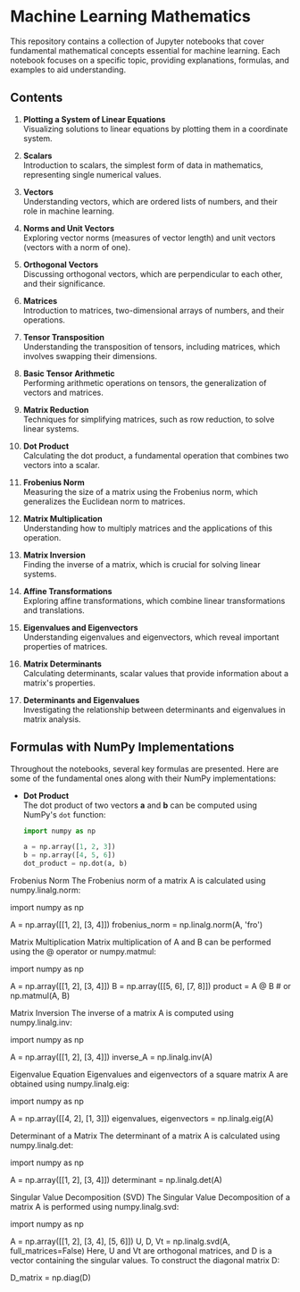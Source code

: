 
# Machine Learning Mathematics

This repository contains a collection of Jupyter notebooks that cover fundamental mathematical concepts essential for machine learning. Each notebook focuses on a specific topic, providing explanations, formulas, and examples to aid understanding.

## Contents

1. **Plotting a System of Linear Equations**  
   Visualizing solutions to linear equations by plotting them in a coordinate system.

2. **Scalars**  
   Introduction to scalars, the simplest form of data in mathematics, representing single numerical values.

3. **Vectors**  
   Understanding vectors, which are ordered lists of numbers, and their role in machine learning.

4. **Norms and Unit Vectors**  
   Exploring vector norms (measures of vector length) and unit vectors (vectors with a norm of one).

5. **Orthogonal Vectors**  
   Discussing orthogonal vectors, which are perpendicular to each other, and their significance.

6. **Matrices**  
   Introduction to matrices, two-dimensional arrays of numbers, and their operations.

7. **Tensor Transposition**  
   Understanding the transposition of tensors, including matrices, which involves swapping their dimensions.

8. **Basic Tensor Arithmetic**  
   Performing arithmetic operations on tensors, the generalization of vectors and matrices.

9. **Matrix Reduction**  
   Techniques for simplifying matrices, such as row reduction, to solve linear systems.

10. **Dot Product**  
    Calculating the dot product, a fundamental operation that combines two vectors into a scalar.

11. **Frobenius Norm**  
    Measuring the size of a matrix using the Frobenius norm, which generalizes the Euclidean norm to matrices.

12. **Matrix Multiplication**  
    Understanding how to multiply matrices and the applications of this operation.

13. **Matrix Inversion**  
    Finding the inverse of a matrix, which is crucial for solving linear systems.

14. **Affine Transformations**  
    Exploring affine transformations, which combine linear transformations and translations.

15. **Eigenvalues and Eigenvectors**  
    Understanding eigenvalues and eigenvectors, which reveal important properties of matrices.

16. **Matrix Determinants**  
    Calculating determinants, scalar values that provide information about a matrix's properties.

17. **Determinants and Eigenvalues**  
    Investigating the relationship between determinants and eigenvalues in matrix analysis.

## Formulas with NumPy Implementations

Throughout the notebooks, several key formulas are presented. Here are some of the fundamental ones along with their NumPy implementations:

- **Dot Product**  
  The dot product of two vectors **a** and **b** can be computed using NumPy's `dot` function:

  ```python
  import numpy as np

  a = np.array([1, 2, 3])
  b = np.array([4, 5, 6])
  dot_product = np.dot(a, b)

Frobenius Norm
The Frobenius norm of a matrix A is calculated using numpy.linalg.norm:


import numpy as np

A = np.array([[1, 2], [3, 4]])
frobenius_norm = np.linalg.norm(A, 'fro')

Matrix Multiplication
Matrix multiplication of A and B can be performed using the @ operator or numpy.matmul:


import numpy as np

A = np.array([[1, 2], [3, 4]])
B = np.array([[5, 6], [7, 8]])
product = A @ B  # or np.matmul(A, B)

Matrix Inversion
The inverse of a matrix A is computed using numpy.linalg.inv:

import numpy as np

A = np.array([[1, 2], [3, 4]])
inverse_A = np.linalg.inv(A)

Eigenvalue Equation
Eigenvalues and eigenvectors of a square matrix A are obtained using numpy.linalg.eig:

import numpy as np

A = np.array([[4, 2], [1, 3]])
eigenvalues, eigenvectors = np.linalg.eig(A)

Determinant of a Matrix
The determinant of a matrix A is calculated using numpy.linalg.det:

import numpy as np

A = np.array([[1, 2], [3, 4]])
determinant = np.linalg.det(A)

Singular Value Decomposition (SVD)
The Singular Value Decomposition of a matrix A is performed using numpy.linalg.svd:

import numpy as np

A = np.array([[1, 2], [3, 4], [5, 6]])
U, D, Vt = np.linalg.svd(A, full_matrices=False)
Here, U and Vt are orthogonal matrices, and D is a vector containing the singular values. To construct the diagonal matrix D:

D_matrix = np.diag(D)

